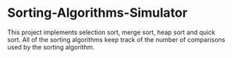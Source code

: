 # Sorting-Algorithms-Simulator
This project implements selection sort, merge sort, heap sort and quick sort. All of the sorting algorithms keep track of the number of comparisons used by the sorting algorithm.
